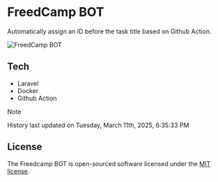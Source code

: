 # FreedCamp BOT

Automatically assign an ID before the task title based on Github Action.

![FreedCamp BOT](https://repository-images.githubusercontent.com/737932867/7d34798b-2680-471c-b089-a78a718d3d6a)

## Tech

- Laravel
- Docker
- Github Action

> [!NOTE]  
> History last updated on Tuesday, March 11th, 2025, 6:35:33 PM

## License

The Freedcamp BOT is open-sourced software licensed under the [MIT license](https://opensource.org/licenses/MIT).
